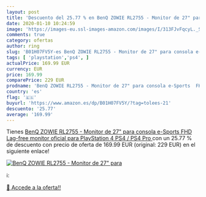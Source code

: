 ```yaml
---
layout: post
title: 'Descuento del 25.77 % en BenQ ZOWIE RL2755 - Monitor de 27" para '
date: 2020-01-10 10:24:59
image: 'https://images-eu.ssl-images-amazon.com/images/I/313FJvFqcyL._SL200_.jpg'
comments: true
category: ofertas
author: ring
slug: 'B01H07FV5Y-es BenQ ZOWIE RL2755 - Monitor de 27" para consola e-Sports...'
tags: [ 'playstation','ps4', ]
actualPrice: 169.99 EUR
currency: EUR
price: 169.99
comparePrice: 229 EUR
prodname: 'BenQ ZOWIE RL2755 - Monitor de 27" para consola e-Sports  FHD  Lag-free   monitor oficial para PlayStation 4  PS4 / PS4 Pro '
country: 'es'
flag: '🇪🇸'
buyurl: 'https://www.amazon.es/dp/B01H07FV5Y/?tag=tolees-21'
descuento: '25.77'
average: '169.99'
---
```


Tienes [BenQ ZOWIE RL2755 - Monitor de 27" para consola e-Sports  FHD  Lag-free   monitor oficial para PlayStation 4  PS4 / PS4 Pro ](https://www.amazon.es/dp/B01H07FV5Y/?tag=tolees-21) con un 25.77 % de descuento con precio de oferta de 169.99 EUR (original: 229 EUR) en el siguiente enlace!

[![BenQ ZOWIE RL2755 - Monitor de 27" para ](https://images-eu.ssl-images-amazon.com/images/I/313FJvFqcyL._SL200_.jpg)](https://www.amazon.es/dp/B01H07FV5Y/?tag=tolees-21)

ℹ️:


[🛒 Accede a la oferta!!](https://www.amazon.es/dp/B01H07FV5Y/?tag=tolees-21)
